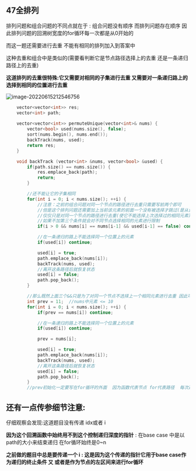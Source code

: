 

## 47全排列

排列问题和组合问题的不同点就在于 : 组合问题没有顺序  而排列问题存在顺序  因此排列问题的回溯树宽度的for循环每一次都是从0开始的

而这一题还需要进行去重  不能有相同的排列加入到答案中

这种去重和组合中是类似的(需要看判断它是节点路径选择上的去重   还是一条递归路径上的去重)

**这道排列的去重很特殊:它又需要对相同的子集进行去重  又需要对一条递归路上的选择到相同的位置进行去重**

![image-20220615212546756](C:\Users\14493\AppData\Roaming\Typora\typora-user-images\image-20220615212546756.png) 

```c++
    vector<vector<int>> res;
    vector<int> path;
    
    vector<vector<int>> permuteUnique(vector<int>& nums) {
        vector<bool> used(nums.size(), false);
        sort(nums.begin(), nums.end());
        backTrack(nums, used);
        return res;
    }

    void backTrack (vector<int> &nums, vector<bool> &used) {
        if(path.size() == nums.size()) {
            res.emplace_back(path);
            return;
        }

        //还不能让它的子集相同
        for(int i = 0; i < nums.size(); ++i) {
            //注意：之前的组合问题对同一个节点的路径进行去重只需要写前两个即可
            //但是这个排列问题还需要加上当前该元素的前面一个没有被选择才跳过(是从该元素开始进行排序 说明前面的路径已经遍历完了 又回到了最初的节点)
            //仅仅只是对同一个节点的路径进行去重(使它不能选择上次选择过的相同元素)
            //如果不加第三个条件就会对不同节点选择相同的元素进行限制
            if(i > 0 && nums[i] == nums[i-1] && used[i-1] == false) continue;

            //在一条递归的路上不能选择同一个位置上的元素
            if(used[i]) continue;

            used[i] = true;
            path.emplace_back(nums[i]);
            backTrack(nums, used);
            //离开这条路径后就恢复状态
            used[i] = false;
            path.pop_back();
        }
```

```c++
        //那么既然上面三个&&只是为了对同一个节点不选择上一个相同元素进行去重 因此可以使用一个变量存储上一次选择的元素
        int prev = 11;  //nums中元素 <= 10
        for(int i = 0; i < nums.size(); ++i) {
            if(prev == nums[i]) continue;

            //在一条递归的路上不能选择同一个位置上的元素
            if(used[i]) continue;   

            prev = nums[i];

            used[i] = true;
            path.emplace_back(nums[i]);
            backTrack(nums, used);
            //离开这条路径后就恢复状态
            used[i] = false;
            path.pop_back();
        }
        //prev初始化一定要写在for循环的外面  因为函数代表节点 for代表路径  每次遍历到一个新的节点都会重新初始化prev
```



## 还有一点传参细节注意:

仔细观察会发现:这道题目没有传递 idx或者 i 

**因为这个回溯函数中始终用不到这个控制递归深度的指针**  : 在base case 中是以path的大小来结束递归   在for循环始终是0~n   

**之前做的题目中总是要传递一个 i : 这是因为这个传递的指针它用于base case作为递归的终止条件 又 或者是作为节点的左区间来进行for循环**



